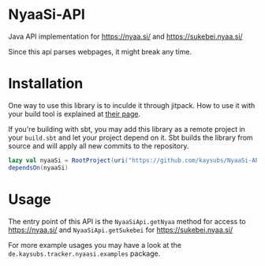 # NyaaSi-API
Java API implementation for https://nyaa.si/ and https://sukebei.nyaa.si/

Since this api parses webpages, it might break any time.

# Installation
One way to use this library is to inculde it through jitpack.
How to use it with your build tool is explained at [their page](https://jitpack.io/#aki-ks/NyaaSi-API/master).

If you're building with sbt, you may add this library as a remote project in your `build.sbt` and let your project depend on it.
Sbt builds the library from source and will apply all new commits to the repository.
``` sbt
lazy val nyaaSi = RootProject(uri("https://github.com/kaysubs/NyaaSi-API"))
dependsOn(nyaaSi)
```

# Usage
The entry point of this API is the `NyaaSiApi.getNyaa` method for access to https://nyaa.si/ and `NyaaSiApi.getSukebei` for https://sukebei.nyaa.si/

For more example usages you may have a look at the `de.kaysubs.tracker.nyaasi.examples` package.

